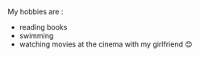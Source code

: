 My hobbies are :
- reading books
- swimming
- watching movies at the cinema with my girlfriend :blush:
